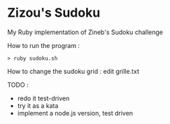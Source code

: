 # Zizou's Sudoku

My Ruby implementation of Zineb's Sudoku challenge

How to run the program :

```
> ruby sudoku.sh
```

How to change the sudoku grid : edit grille.txt

TODO :
- redo it test-driven
- try it as a kata
- implement a node.js version, test driven
